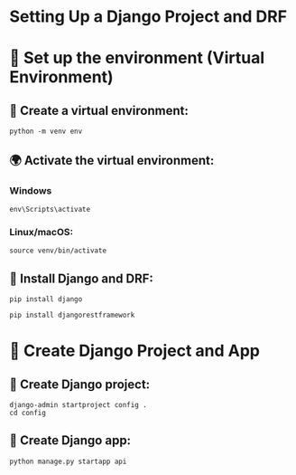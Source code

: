 # Setting Up a Django Project and DRF

# 📌 Set up the environment (Virtual Environment)

## 🧪 Create a virtual environment:

```shell
python -m venv env
```

## 🌍 Activate the virtual environment:
### Windows

```shell
env\Scripts\activate
```

### Linux/macOS:

```shell
source venv/bin/activate
```

## 🧩 Install Django and DRF:

```shell
pip install django
```

```shell
pip install djangorestframework
```

# 📁 Create Django Project and App

## 📌 Create Django project:

```shell
django-admin startproject config .
cd config
```

## 📌 Create Django app:

```shell
python manage.py startapp api
```